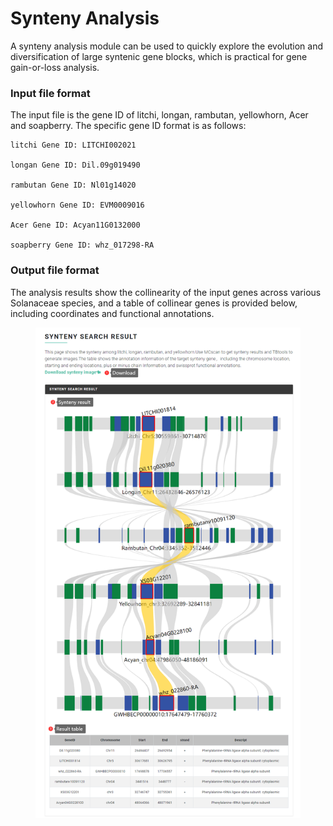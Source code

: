 # Synteny Analysis

A synteny analysis module can be used to quickly explore the evolution and diversification of large syntenic gene blocks, which is practical for gene gain-or-loss analysis.

### Input file format <a href="#input-file-format" id="input-file-format"></a>

The input file is the gene ID of litchi, longan, rambutan, yellowhorn, Acer and soapberry. The specific gene ID format is as follows:

```
litchi Gene ID: LITCHI002021

longan Gene ID: Dil.09g019490

rambutan Gene ID: Nl01g14020

yellowhorn Gene ID: EVM0009016

Acer Gene ID: Acyan11G0132000

soapberry Gene ID: whz_017298-RA
```

### Output file format <a href="#output-file-format" id="output-file-format"></a>

The analysis results show the collinearity of the input genes across various Solanaceae species, and a table of collinear genes is provided below, including coordinates and functional annotations.

<figure><img src="../.gitbook/assets/synteny_demo.png" alt=""><figcaption></figcaption></figure>
